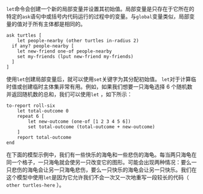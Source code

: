 ﻿`let`命令会创建一个新的局部变量并设置其初始值。局部变量是只存在于它所在的特定的`ask`语句中或括号内代码运行的过程中的变量。与`global`变量类似，局部变量的值对于所有主体都是相同的。



```
ask turtles [
	let people-nearby (other turtles in-radius 2)
  if any? people-nearby [
  	let new-friend one-of people-nearby
  	set my-friends (lput new-friend my-friends)
  ]
]
```


使用`let`创建局部变量后，就可以使用`set`关键字为其分配初始值。 `let`对于计算临时值或创建临时主体集非常有用。例如，如果我们想要一只海龟选择 6 个随机数并返回随机数的总和，我们可以使用`let` ，如下所示：



```
to-report roll-six
	let total-outcome 0
	repeat 6 [
		let new-outcome (one-of [1 2 3 4 5 6])
		set total-outcome (total-outcome + new-outcome)
	]
	report total-outcome
end
```


在下面的模型示例中，我们有一些快乐的海龟和一些悲伤的海龟。每当两只海龟在同一个格子，一只海龟就会使另一只改变它的图形。可能会出现两种情况：要么一只悲伤的海龟会让另一只海龟悲伤，要么一只快乐的海龟会让另一只快乐。我们在这个模型中使用`let`是因为它允许我们不会一次又一次地重写一段较长的代码（ `other turtles-here` ）。
